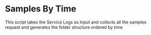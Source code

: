 # Samples By Time

This script takes the Service Logs as Input and collects all the samples request and generates the folder structure ordered by time
